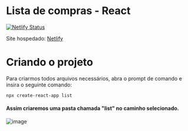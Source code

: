 # Lista de compras - React

[![Netlify Status](https://api.netlify.com/api/v1/badges/58074a7f-679f-4bb0-b97c-0f2c6b055aba/deploy-status)](https://app.netlify.com/sites/listadecomprasreact/deploys)

Site hospedado: [Netlify](https://listadecomprasreact.netlify.app/)



# Criando o projeto

Para criarmos todos arquivos necessários, abra o prompt de comando e insira o seguinte comando:
```
npx create-react-app list
```

#### Assim criaremos uma pasta chamada "list" no caminho selecionado.

![image](https://user-images.githubusercontent.com/71887999/114571277-eba77580-9c4c-11eb-89e4-d6e4eb751307.png)
